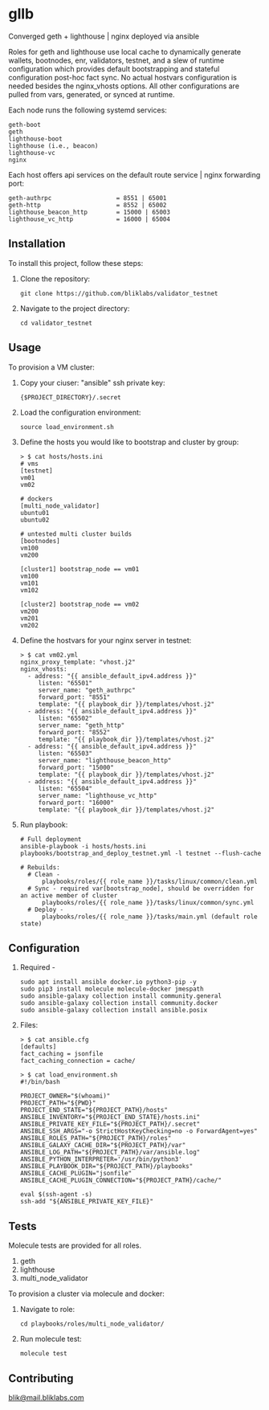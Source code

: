 # gllb

Converged geth + lighthouse | nginx deployed via ansible

Roles for geth and lighthouse use local cache to dynamically generate wallets, bootnodes,
enr, validators, testnet, and a slew of runtime configuration which provides default bootstrapping
and stateful configuration post-hoc fact sync. No actual hostvars configuration is needed besides
the nginx_vhosts options. All other configurations are pulled from vars, generated, 
or synced at runtime.

Each node runs the following systemd services:
  ```
  geth-boot
  geth
  lighthouse-boot
  lighthouse (i.e., beacon)
  lighthouse-vc
  nginx
  ```

Each host offers api services on the default route service | nginx forwarding port:
  ```
  geth-authrpc                  = 8551 | 65001
  geth-http                     = 8552 | 65002
  lighthouse_beacon_http        = 15000 | 65003
  lighthouse_vc_http            = 16000 | 65004
  ```

## Installation

To install this project, follow these steps:

1. Clone the repository:
    ```
    git clone https://github.com/bliklabs/validator_testnet
    ```

2. Navigate to the project directory:
    ```
    cd validator_testnet
    ```

## Usage

To provision a VM cluster:

1. Copy your ciuser: "ansible" ssh private key:
   ```   
   {$PROJECT_DIRECTORY}/.secret
   ```

2. Load the configuration environment:
   ```
   source load_environment.sh
   ```

3. Define the hosts you would like to bootstrap and cluster by group:
   ```
   > $ cat hosts/hosts.ini
   # vms
   [testnet]
   vm01
   vm02

   # dockers
   [multi_node_validator]
   ubuntu01
   ubuntu02

   # untested multi cluster builds
   [bootnodes]
   vm100
   vm200

   [cluster1] bootstrap_node == vm01
   vm100
   vm101
   vm102

   [cluster2] bootstrap_node == vm02
   vm200
   vm201
   vm202
   ```

4. Define the hostvars for your nginx server in testnet:
   ```
   > $ cat vm02.yml 
   nginx_proxy_template: "vhost.j2"
   nginx_vhosts:
     - address: "{{ ansible_default_ipv4.address }}"
        listen: "65501"
        server_name: "geth_authrpc"
        forward_port: "8551"
        template: "{{ playbook_dir }}/templates/vhost.j2"
     - address: "{{ ansible_default_ipv4.address }}"
        listen: "65502"
        server_name: "geth_http"
        forward_port: "8552"
        template: "{{ playbook_dir }}/templates/vhost.j2"
     - address: "{{ ansible_default_ipv4.address }}"
        listen: "65503"
        server_name: "lighthouse_beacon_http"
        forward_port: "15000"
        template: "{{ playbook_dir }}/templates/vhost.j2"
     - address: "{{ ansible_default_ipv4.address }}"
        listen: "65504"
        server_name: "lighthouse_vc_http"
        forward_port: "16000"
        template: "{{ playbook_dir }}/templates/vhost.j2"
    ```

5. Run playbook:
   ```
   # Full deployment
   ansible-playbook -i hosts/hosts.ini playbooks/bootstrap_and_deploy_testnet.yml -l testnet --flush-cache

   # Rebuilds:
     # Clean -
         playbooks/roles/{{ role_name }}/tasks/linux/common/clean.yml
     # Sync - required var[bootstrap_node], should be overridden for an active member of cluster
         playbooks/roles/{{ role_name }}/tasks/linux/common/sync.yml
     # Deploy -
         playbooks/roles/{{ role_name }}/tasks/main.yml (default role state)

   ```


## Configuration

1. Required - 
   ```
   sudo apt install ansible docker.io python3-pip -y
   sudo pip3 install molecule molecule-docker jmespath
   sudo ansible-galaxy collection install community.general
   sudo ansible-galaxy collection install community.docker
   sudo ansible-galaxy collection install ansible.posix
   ```

2. Files:
   ```
   > $ cat ansible.cfg
   [defaults]
   fact_caching = jsonfile
   fact_caching_connection = cache/
                                                                                          
   > $ cat load_environment.sh
   #!/bin/bash

   PROJECT_OWNER="$(whoami)"
   PROJECT_PATH="${PWD}"
   PROJECT_END_STATE="${PROJECT_PATH}/hosts"
   ANSIBLE_INVENTORY="${PROJECT_END_STATE}/hosts.ini"
   ANSIBLE_PRIVATE_KEY_FILE="${PROJECT_PATH}/.secret"
   ANSIBLE_SSH_ARGS="-o StrictHostKeyChecking=no -o ForwardAgent=yes"
   ANSIBLE_ROLES_PATH="${PROJECT_PATH}/roles"
   ANSIBLE_GALAXY_CACHE_DIR="${PROJECT_PATH}/var"
   ANSIBLE_LOG_PATH="${PROJECT_PATH}/var/ansible.log"
   ANSIBLE_PYTHON_INTERPRETER='/usr/bin/python3'
   ANSIBLE_PLAYBOOK_DIR="${PROJECT_PATH}/playbooks"
   ANSIBLE_CACHE_PLUGIN="jsonfile"
   ANSIBLE_CACHE_PLUGIN_CONNECTION="${PROJECT_PATH}/cache/"

   eval $(ssh-agent -s)
   ssh-add "${ANSIBLE_PRIVATE_KEY_FILE}"
   ```


## Tests

Molecule tests are provided for all roles.

1. geth
2. lighthouse
3. multi_node_validator 

To provision a cluster via molecule and docker:

1. Navigate to role:
   ```
   cd playbooks/roles/multi_node_validator/
   ```

2. Run molecule test:
   ```
   molecule test
   ```

## Contributing

blik@mail.bliklabs.com
